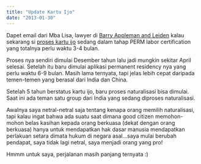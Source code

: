 ```yaml
---
title: "Update Kartu Ijo"
date: "2013-01-30"
---
```


Dapet email dari Mba Lisa, lawyer di [Barry Appleman and Leiden](https://www.balglobal.com/ "https://www.balglobal.com/") kalau sekarang si [proses kartu ijo](https://sigitp.wordpress.com/2012/10/01/permanent-residency-process/ "https://sigitp.wordpress.com/2012/10/01/permanent-residency-process/") sedang dalam tahap PERM labor certification yang totalnya perlu waktu 3-4 bulan.

Proses nya sendiri dimulai Desember tahun lalu jadi mungkin sekitar April selesai. Setelah itu baru dimulai aplikasi permanent residency nya yang perlu waktu 6-9 bulan. Masih lama ternyata, tapi jelas lebih cepat daripada temen-temen yang berasal dari India dan China.

Setelah 5 tahun berstatus kartu ijo, baru proses naturalisasi bisa dimulai. Saat ini ada teman satu group dari India yang sedang diproses naturalisasi.

Awalnya saya netral-netral saja tentang kenapa orang memilih naturalisasi, tapi kalau ingat bahwa ada suatu saat dimana good citizen memohon-mohon belas kasihan kepada orang berkuasa (dekat dengan orang berkuasa) hanya untuk mendapatkan hak dasar manusia mendapatkan perlakuan setara dimata hukum di negara asal...saya mulai berubah pendapat, saya tidak lagi netral, saya menjadi orang yang pro!

Hmmm untuk saya, perjalanan masih panjang ternyata :)
